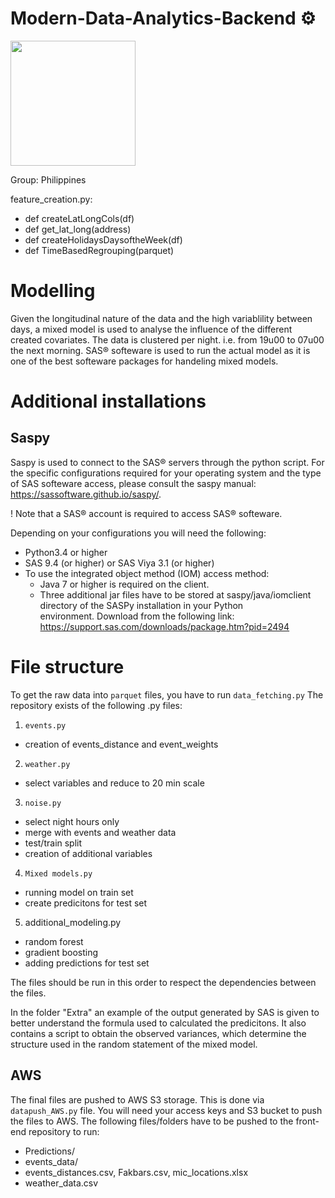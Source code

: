 # Modern-Data-Analytics-Backend ⚙️
<img src ="https://upload.wikimedia.org/wikipedia/commons/thumb/d/d2/Police_of_Belgium_insignia.svg/1200px-Police_of_Belgium_insignia.svg.png" width="200" height="200" />

Group: Philippines


feature_creation.py:
- def createLatLongCols(df)
- def get_lat_long(address)
- def createHolidaysDaysoftheWeek(df)
- def TimeBasedRegrouping(parquet)


# Modelling
Given the longitudinal nature of the data and the high variablility between days, a mixed model is used to analyse the influence of the different created covariates. The data is clustered per night. i.e. from 19u00 to 07u00 the next morning. 
SAS® softeware is used to run the actual model as it is one of the best softeware packages for handeling mixed models. 

# Additional installations
## Saspy 
Saspy is used to connect to the SAS® servers through the python script. For the specific configurations required for your operating system and the type of SAS softeware access, please consult the saspy manual: https://sassoftware.github.io/saspy/.

! Note that a SAS® account is required to access SAS® softeware.

Depending on your configurations you will need the following:
- Python3.4 or higher
- SAS 9.4 (or higher) or SAS Viya 3.1 (or higher)
- To use the integrated object method (IOM) access method:
    - Java 7 or higher is required on the client.
    - Three additional jar files have to be stored at saspy/java/iomclient directory of the SASPy installation in your Python       
      environment. Download from the following link: https://support.sas.com/downloads/package.htm?pid=2494


# File structure
To get the raw data into `parquet` files, you have to run `data_fetching.py` 
The repository exists of the following .py files:
1. `events.py` 
- creation of events_distance and event_weights
2. `weather.py` 
- select variables and reduce to 20 min scale
3. `noise.py` 
- select night hours only
- merge with events and weather data 
- test/train split
- creation of additional variables        
4. `Mixed models.py`
- running model on train set
- create predicitons for test set
5. additional_modeling.py
- random forest
- gradient boosting
- adding predictions for test set

The files should be run in this order to respect the dependencies between the files.

In the folder "Extra" an example of the output generated by SAS is given to better understand the formula used to calculated the predicitons. It also contains a script to obtain the observed variances, which determine the structure used in the random statement of the mixed model.

## AWS
The final files are pushed to AWS S3 storage. This is done via  `datapush_AWS.py` file. You will need your access keys and S3 bucket to push the files to AWS. The following files/folders have to be pushed to the front-end repository to run:
- Predictions/
- events_data/
- events_distances.csv, Fakbars.csv, mic_locations.xlsx
- weather_data.csv
